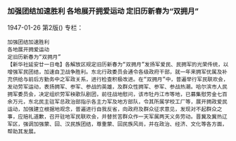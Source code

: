 ### 加强团结加速胜利  各地展开拥爱运动  定旧历新春为“双拥月”

1947-01-26
第2版()
专栏：

    加强团结加速胜利
    各地展开拥爱运动
    定旧历新春为“双拥月”
    【新华社延安廿一日电】各解放区规定旧历新春为“双拥月”发扬军爱民、民拥军的光荣传统，以增强军民团结，加速自卫战争胜利。东北行政委员会通令各级政府干部，就一年来拥军优属及补充供给与前后方勤务中之军政关系，进行检查积极改进。在“双拥月”中，普遍举行军民联欢会，发动劳军运动，表扬拥军、参军、参战的英雄，及群众性拥军、参军、参战热潮。哈尔滨市人民拥军委员会，决定组织劳军秧歌队剧团，前往战地慰问，该市牡丹江市等地，已募集慰劳金七百余万元，东北民主驻军总政治部指示各主力军及地方部队，令其所属学校工厂等，展开拥政爱民运动，加强建立根据地观念，普遍进行自我反省，向政府及群众征求意见，发现对不起群众之事，应赔礼道歉，召开驻地军民联欢会，并替贫苦群众作一天军属两天义务劳动。晋冀及冀热辽军区，强调加强蒙、回、汉民族团结，尊重蒙、回民族风尚，并在政治、经济、文化等各方面，帮助其发展。
